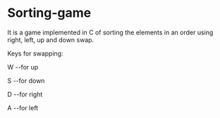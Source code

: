 # Sorting-game
It is a game implemented in C of sorting the elements in an order using right, left, up and down swap.

Keys for swapping:

W --for up

S --for down

D --for right

A --for left
